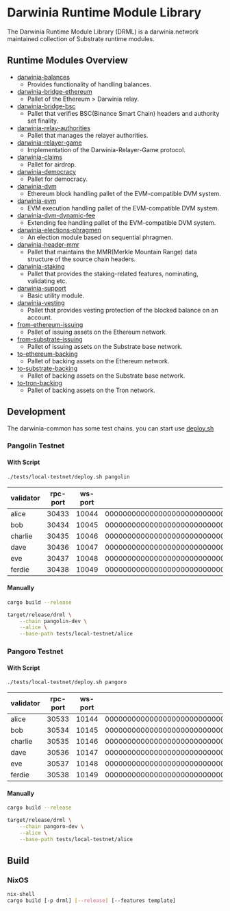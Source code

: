 # Darwinia Runtime Module Library
The Darwinia Runtime Module Library (DRML) is a darwinia.network maintained collection of Substrate runtime modules.

## Runtime Modules Overview
- [darwinia-balances](./frame/balances)
	- Provides functionality of handling balances.
- [darwinia-bridge-ethereum](./frame/bridge/ethereum/relay)
	- Pallet of the Ethereum > Darwinia relay.
- [darwinia-bridge-bsc](./frame/bridge/bsc)
	- Pallet that verifies BSC(Binance Smart Chain) headers and authority set finality.
- [darwinia-relay-authorities](./frame/bridge/relay-authorities)
	- Pallet that manages the relayer authorities.
- [darwinia-relayer-game](./frame/bridge/relayer-game)
	- Implementation of the Darwinia-Relayer-Game protocol.
- [darwinia-claims](./frame/claims)
	- Pallet for airdrop.
- [darwinia-democracy](./frame/democracy)
	- Pallet for democracy.
- [darwinia-dvm](./frame/dvm)
	- Ethereum block handling pallet of the EVM-compatible DVM system.
- [darwinia-evm](./frame/evm)
	- EVM execution handling pallet of the EVM-compatible DVM system.
- [darwinia-dvm-dynamic-fee](./frame/dvm-dynamic-fee)
	- Extending fee handling pallet of the EVM-compatible DVM system.
- [darwinia-elections-phragmen](./frame/elections-phragmen)
	- An election module based on sequential phragmen.
- [darwinia-header-mmr](./frame/header-mmr)
	- Pallet that maintains the MMR(Merkle Mountain Range) data structure of the source chain headers.
- [darwinia-staking](./frame/staking)
	- Pallet that provides the staking-related features, nominating, validating etc.
- [darwinia-support](./frame/support)
	- Basic utility module.
- [darwinia-vesting](./frame/vesting)
	- Pallet that provides vesting protection of the blocked balance on an account.
- [from-ethereum-issuing](./frame/wormhole/issuing/ethereum)
	- Pallet of issuing assets on the Ethereum network.
- [from-substrate-issuing](./frame/wormhole/issuing/s2s)
	- Pallet of issuing assets on the Substrate base network.
- [to-ethereum-backing](./frame/wormhole/backing/ethereum)
	- Pallet of backing assets on the Ethereum network.
- [to-substrate-backing](./frame/wormhole/backing/s2s)
	- Pallet of backing assets on the Substrate base network.
- [to-tron-backing](./frame/wormhole/backing/tron)
	- Pallet of backing assets on the Tron network.

## Development
The darwinia-common has some test chains. you can start use [deploy.sh](tests/local-testnet/deploy.sh)

### Pangolin Testnet
#### With Script
```sh
./tests/local-testnet/deploy.sh pangolin
```

| validator | rpc-port | ws-port | node-key                                                      |
| --------- | -------- | ------- | ------------------------------------------------------------- |
| alice     | 30433    | 10044   | 0000000000000000000000000000000000000000000000000000000000101 |
| bob       | 30434    | 10045   | 0000000000000000000000000000000000000000000000000000000000102 |
| charlie   | 30435    | 10046   | 0000000000000000000000000000000000000000000000000000000000103 |
| dave      | 30436    | 10047   | 0000000000000000000000000000000000000000000000000000000000104 |
| eve       | 30437    | 10048   | 0000000000000000000000000000000000000000000000000000000000105 |
| ferdie    | 30438    | 10049   | 0000000000000000000000000000000000000000000000000000000000106 |

#### Manually
```sh
cargo build --release

target/release/drml \
	--chain pangolin-dev \
	--alice \
	--base-path tests/local-testnet/alice
```

### Pangoro Testnet
#### With Script
```sh
./tests/local-testnet/deploy.sh pangoro
```

| validator | rpc-port | ws-port | node-key                                                      |
| --------- | -------- | ------- | ------------------------------------------------------------- |
| alice     | 30533    | 10144   | 0000000000000000000000000000000000000000000000000000000000201 |
| bob       | 30534    | 10145   | 0000000000000000000000000000000000000000000000000000000000202 |
| charlie   | 30535    | 10146   | 0000000000000000000000000000000000000000000000000000000000203 |
| dave      | 30536    | 10147   | 0000000000000000000000000000000000000000000000000000000000204 |
| eve       | 30537    | 10148   | 0000000000000000000000000000000000000000000000000000000000205 |
| ferdie    | 30538    | 10149   | 0000000000000000000000000000000000000000000000000000000000206 |

#### Manually
```sh
cargo build --release

target/release/drml \
	--chain pangoro-dev \
	--alice \
	--base-path tests/local-testnet/alice
```

## Build
### NixOS
```sh
nix-shell
cargo build [-p drml] [--release] [--features template]
```
